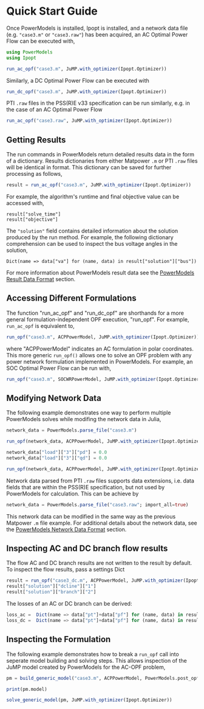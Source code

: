 # Quick Start Guide

Once PowerModels is installed, Ipopt is installed, and a network data file (e.g. `"case3.m"` or `"case3.raw"`) has been acquired, an AC Optimal Power Flow can be executed with,

```julia
using PowerModels
using Ipopt

run_ac_opf("case3.m", JuMP.with_optimizer(Ipopt.Optimizer))
```

Similarly, a DC Optimal Power Flow can be executed with

```julia
run_dc_opf("case3.m", JuMP.with_optimizer(Ipopt.Optimizer))
```

PTI `.raw` files in the PSS(R)E v33 specification can be run similarly, e.g. in the case of an AC Optimal Power Flow

```julia
run_ac_opf("case3.raw", JuMP.with_optimizer(Ipopt.Optimizer))
```

## Getting Results

The run commands in PowerModels return detailed results data in the form of a dictionary. Results dictionaries from either Matpower `.m` or PTI `.raw` files will be identical in format. This dictionary can be saved for further processing as follows,

```julia
result = run_ac_opf("case3.m", JuMP.with_optimizer(Ipopt.Optimizer))
```

For example, the algorithm's runtime and final objective value can be accessed with,

```
result["solve_time"]
result["objective"]
```

The `"solution"` field contains detailed information about the solution produced by the run method.
For example, the following dictionary comprehension can be used to inspect the bus voltage angles in the solution,

```
Dict(name => data["va"] for (name, data) in result["solution"]["bus"])
```

For more information about PowerModels result data see the [PowerModels Result Data Format](@ref) section.


## Accessing Different Formulations

The function "run_ac_opf" and "run_dc_opf" are shorthands for a more general formulation-independent OPF execution, "run_opf".
For example, `run_ac_opf` is equivalent to,

```julia
run_opf("case3.m", ACPPowerModel, JuMP.with_optimizer(Ipopt.Optimizer))
```

where "ACPPowerModel" indicates an AC formulation in polar coordinates.  This more generic `run_opf()` allows one to solve an OPF problem with any power network formulation implemented in PowerModels.  For example, an SOC Optimal Power Flow can be run with,

```julia
run_opf("case3.m", SOCWRPowerModel, JuMP.with_optimizer(Ipopt.Optimizer))
```

## Modifying Network Data
The following example demonstrates one way to perform multiple PowerModels solves while modifing the network data in Julia,

```julia
network_data = PowerModels.parse_file("case3.m")

run_opf(network_data, ACPPowerModel, JuMP.with_optimizer(Ipopt.Optimizer))

network_data["load"]["3"]["pd"] = 0.0
network_data["load"]["3"]["qd"] = 0.0

run_opf(network_data, ACPPowerModel, JuMP.with_optimizer(Ipopt.Optimizer))
```

Network data parsed from PTI `.raw` files supports data extensions, i.e. data fields that are within the PSS(R)E specification, but not used by PowerModels for calculation. This can be achieve by

```julia
network_data = PowerModels.parse_file("case3.raw"; import_all=true)
```

This network data can be modified in the same way as the previous Matpower `.m` file example. For additional details about the network data, see the [PowerModels Network Data Format](@ref) section.

## Inspecting AC and DC branch flow results
The flow AC and DC branch results are not written to the result by default. To inspect the flow results, pass a settings Dict
```julia
result = run_opf("case3_dc.m", ACPPowerModel, JuMP.with_optimizer(Ipopt.Optimizer), setting = Dict("output" => Dict("branch_flows" => true)))
result["solution"]["dcline"]["1"]
result["solution"]["branch"]["2"]
```

The losses of an AC or DC branch can be derived:
```julia
loss_ac =  Dict(name => data["pt"]+data["pf"] for (name, data) in result["solution"]["branch"])
loss_dc =  Dict(name => data["pt"]+data["pf"] for (name, data) in result["solution"]["dcline"])
```


## Inspecting the Formulation
The following example demonstrates how to break a `run_opf` call into seperate model building and solving steps.  This allows inspection of the JuMP model created by PowerModels for the AC-OPF problem,

```julia
pm = build_generic_model("case3.m", ACPPowerModel, PowerModels.post_opf)

print(pm.model)

solve_generic_model(pm, JuMP.with_optimizer(Ipopt.Optimizer))
```
